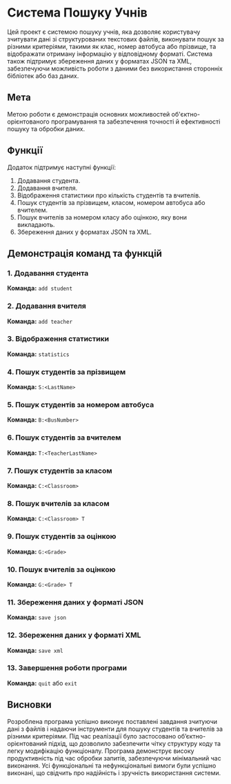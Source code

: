 
# Система Пошуку Учнів

Цей проект є системою пошуку учнів, яка дозволяє користувачу зчитувати дані зі структурованих текстових файлів, виконувати пошук за різними критеріями, такими як клас, номер автобуса або прізвище, та відображати отриману інформацію у відповідному форматі. Система також підтримує збереження даних у форматах JSON та XML, забезпечуючи можливість роботи з даними без використання сторонніх бібліотек або баз даних.

## Мета
Метою роботи є демонстрація основних можливостей об'єктно-орієнтованого програмування та забезпечення точності й ефективності пошуку та обробки даних.

## Функції
Додаток підтримує наступні функції:
1. Додавання студента.
2. Додавання вчителя.
3. Відображення статистики про кількість студентів та вчителів.
4. Пошук студентів за прізвищем, класом, номером автобуса або вчителем.
5. Пошук вчителів за номером класу або оцінкою, яку вони викладають.
6. Збереження даних у форматах JSON та XML.

## Демонстрація команд та функцій

### 1. Додавання студента
**Команда:** `add student`

### 2. Додавання вчителя
**Команда:** `add teacher`

### 3. Відображення статистики
**Команда:** `statistics`

### 4. Пошук студентів за прізвищем
**Команда:** `S:<LastName>`

### 5. Пошук студентів за номером автобуса
**Команда:** `B:<BusNumber>`

### 6. Пошук студентів за вчителем
**Команда:** `T:<TeacherLastName>`

### 7. Пошук студентів за класом
**Команда:** `C:<Classroom>`

### 8. Пошук вчителів за класом
**Команда:** `C:<Classroom> T`

### 9. Пошук студентів за оцінкою
**Команда:** `G:<Grade>`

### 10. Пошук вчителів за оцінкою
**Команда:** `G:<Grade> T`

### 11. Збереження даних у форматі JSON
**Команда:** `save json`

### 12. Збереження даних у форматі XML
**Команда:** `save xml`

### 13. Завершення роботи програми
**Команда:** `quit` або `exit`

## Висновки
Розроблена програма успішно виконує поставлені завдання зчитуючи дані з файлів і надаючи інструменти для пошуку студентів та вчителів за різними критеріями. Під час реалізації було застосовано об’єктно-орієнтований підхід, що дозволило забезпечити чітку структуру коду та легку модифікацію функціоналу. Програма демонструє високу продуктивність під час обробки запитів, забезпечуючи мінімальний час виконання. Усі функціональні та нефункціональні вимоги були успішно виконані, що свідчить про надійність і зручність використання системи.
